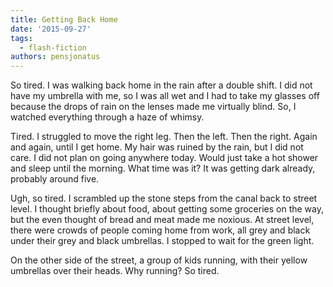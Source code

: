 ```yaml
---
title: Getting Back Home
date: '2015-09-27'
tags:
  - flash-fiction
authors: pensjonatus
---
```


So tired. I was walking back home in the rain after a double shift. I did not
have my umbrella with me, so I was all wet and I had to take my glasses off
because the drops of rain on the lenses made me virtually blind. So, I watched
everything through a haze of whimsy.

<!-- truncate -->

Tired. I struggled to move the right leg. Then the left. Then the right. Again
and again, until I get home. My hair was ruined by the rain, but I did not care.
I did not plan on going anywhere today. Would just take a hot shower and sleep
until the morning. What time was it? It was getting dark already, probably
around five.

Ugh, so tired. I scrambled up the stone steps from the canal back to street
level. I thought briefly about food, about getting some groceries on the way,
but the even thought of bread and meat made me noxious. At street level, there
were crowds of people coming home from work, all grey and black under their grey
and black umbrellas. I stopped to wait for the green light.

On the other side of the street, a group of kids running, with their yellow
umbrellas over their heads. Why running? So tired.
